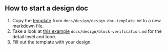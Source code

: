 ## How to start a design doc

1) Copy the [template](design-doc-template.md) from `docs/design/design-doc-template.md` to a new markdown file.
2) Take a look at [this example](block-verification.md) `docs/design/block-verification.md` for the detail level and tone.
3) Fill out the template with your design.
